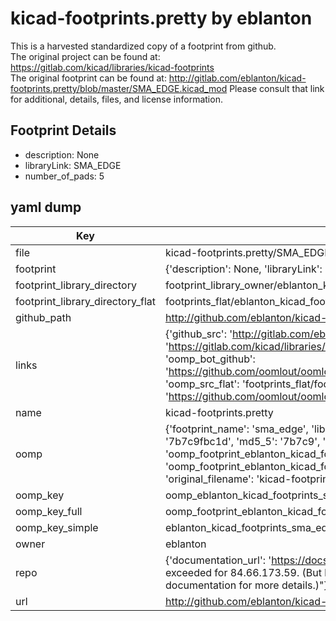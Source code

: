 # kicad-footprints.pretty by eblanton  
This is a harvested standardized copy of a footprint from github.  
The original project can be found at:  
https://gitlab.com/kicad/libraries/kicad-footprints  
The original footprint can be found at:
http://gitlab.com/eblanton/kicad-footprints.pretty/blob/master/SMA_EDGE.kicad_mod
Please consult that link for additional, details, files, and license information.  
## Footprint Details
* description: None  
* libraryLink: SMA_EDGE  
* number_of_pads: 5  
## yaml dump  
| Key | Value |  
| --- | --- |  
| file | kicad-footprints.pretty/SMA_EDGE.kicad_mod |  
| footprint | {'description': None, 'libraryLink': 'SMA_EDGE', 'number_of_pads': 5} |  
| footprint_library_directory | footprint_library_owner/eblanton_kicad-footprints.pretty |  
| footprint_library_directory_flat | footprints_flat/eblanton_kicad_footprints_sma_edge/working |  
| github_path | http://github.com/eblanton/kicad-footprints.pretty/blob/master/SMA_EDGE.kicad_mod |  
| links | {'github_src': 'http://gitlab.com/eblanton/kicad-footprints.pretty/blob/master/SMA_EDGE.kicad_mod', 'github_src_repo': 'https://gitlab.com/kicad/libraries/kicad-footprints', 'oomp_bot': 'footprints/eblanton_kicad_footprints_sma_edge/working', 'oomp_bot_github': 'https://github.com/oomlout/oomlout_oomp_footprint_bot/tree/main/footprints/eblanton_kicad_footprints_sma_edge/working', 'oomp_src_flat': 'footprints_flat/footprints_flat/eblanton_kicad_footprints_sma_edge/working', 'oomp_src_flat_github': 'https://github.com/oomlout/oomlout_oomp_footprint_src/tree/main/footprints_flat/eblanton_kicad_footprints_sma_edge/working'} |  
| name | kicad-footprints.pretty |  
| oomp | {'footprint_name': 'sma_edge', 'library_name': 'kicad_footprints', 'md5': '7b7c9fbc1d7d475c9d7ccf9fcacfb4a4', 'md5_10': '7b7c9fbc1d', 'md5_5': '7b7c9', 'md5_6': '7b7c9f', 'oomp_key': 'oomp_eblanton_kicad_footprints_sma_edge', 'oomp_key_extra': 'oomp_footprint_eblanton_kicad_footprints_sma_edge', 'oomp_key_full': 'oomp_footprint_eblanton_kicad_footprints_sma_edge_7b7c9f', 'oomp_key_simple': 'eblanton_kicad_footprints_sma_edge', 'original_filename': 'kicad-footprints.pretty/SMA_EDGE.kicad_mod', 'owner_name': 'eblanton'} |  
| oomp_key | oomp_eblanton_kicad_footprints_sma_edge |  
| oomp_key_full | oomp_footprint_eblanton_kicad_footprints_sma_edge |  
| oomp_key_simple | eblanton_kicad_footprints_sma_edge |  
| owner | eblanton |  
| repo | {'documentation_url': 'https://docs.github.com/rest/overview/resources-in-the-rest-api#rate-limiting', 'message': "API rate limit exceeded for 84.66.173.59. (But here's the good news: Authenticated requests get a higher rate limit. Check out the documentation for more details.)"} |  
| url | http://github.com/eblanton/kicad-footprints.pretty |  

